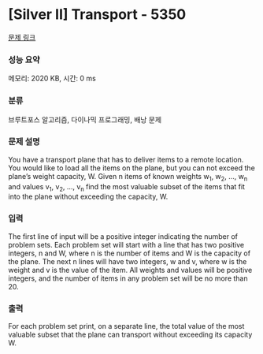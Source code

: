 # [Silver II] Transport - 5350 

[문제 링크](https://www.acmicpc.net/problem/5350) 

### 성능 요약

메모리: 2020 KB, 시간: 0 ms

### 분류

브루트포스 알고리즘, 다이나믹 프로그래밍, 배낭 문제

### 문제 설명

<p>You have a transport plane that has to deliver items to a remote location. You would like to load all the items on the plane, but you can not exceed the plane’s weight capacity, W. Given n items of known weights w<sub>1</sub>, w<sub>2</sub>, …, w<sub>n</sub> and values v<sub>1</sub>, v<sub>2</sub>, …, v<sub>n</sub> find the most valuable subset of the items that fit into the plane without exceeding the capacity, W.</p>

### 입력 

 <p>The first line of input will be a positive integer indicating the number of problem sets. Each problem set will start with a line that has two positive integers, n and W, where n is the number of items and W is the capacity of the plane. The next n lines will have two integers, w and v, where w is the weight and v is the value of the item. All weights and values will be positive integers, and the number of items in any problem set will be no more than 20.</p>

### 출력 

 <p>For each problem set print, on a separate line, the total value of the most valuable subset that the plane can transport without exceeding its capacity W.</p>

